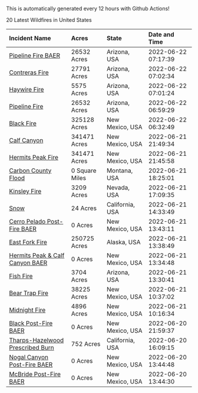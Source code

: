 This is automatically generated every 12 hours with Github Actions!

20 Latest Wildfires in United States

 | Incident Name | Acres | State | Date and Time |
|:---|:---|:---|:---|
| [Pipeline Fire BAER](https://inciweb.nwcg.gov/incident/8168/) | 26532 Acres | Arizona, USA | 2022-06-22 07:17:39 |
| [Contreras Fire ](https://inciweb.nwcg.gov/incident/8154/) | 27791 Acres | Arizona, USA | 2022-06-22 07:02:34 |
| [Haywire Fire](https://inciweb.nwcg.gov/incident/8155/) | 5575 Acres | Arizona, USA | 2022-06-22 07:01:24 |
| [Pipeline Fire](https://inciweb.nwcg.gov/incident/8152/) | 26532 Acres | Arizona, USA | 2022-06-22 06:59:29 |
| [Black Fire](https://inciweb.nwcg.gov/incident/8103/) | 325128 Acres | New Mexico, USA | 2022-06-22 06:32:49 |
| [Calf Canyon](https://inciweb.nwcg.gov/incident/8069/) | 341471 Acres | New Mexico, USA | 2022-06-21 21:49:34 |
| [Hermits Peak Fire](https://inciweb.nwcg.gov/incident/8049/) | 341471 Acres | New Mexico, USA | 2022-06-21 21:45:58 |
| [Carbon County Flood](https://inciweb.nwcg.gov/incident/8161/) | 0 Square Miles | Montana, USA | 2022-06-21 18:25:01 |
| [Kinsley Fire](https://inciweb.nwcg.gov/incident/8167/) | 3209 Acres | Nevada, USA | 2022-06-21 17:09:35 |
| [Snow ](https://inciweb.nwcg.gov/incident/8165/) | 24 Acres | California, USA | 2022-06-21 14:33:49 |
| [Cerro Pelado Post-Fire BAER](https://inciweb.nwcg.gov/incident/8118/) | 0 Acres | New Mexico, USA | 2022-06-21 13:43:11 |
| [East Fork Fire ](https://inciweb.nwcg.gov/incident/8148/) | 250725 Acres | Alaska, USA | 2022-06-21 13:38:49 |
| [Hermits Peak & Calf Canyon BAER](https://inciweb.nwcg.gov/incident/8104/) | 0 Acres | New Mexico, USA | 2022-06-21 13:34:48 |
| [Fish Fire](https://inciweb.nwcg.gov/incident/8160/) | 3704 Acres | Arizona, USA | 2022-06-21 13:30:41 |
| [Bear Trap Fire](https://inciweb.nwcg.gov/incident/8093/) | 38225 Acres | New Mexico, USA | 2022-06-21 10:37:02 |
| [Midnight Fire](https://inciweb.nwcg.gov/incident/8147/) | 4896 Acres | New Mexico, USA | 2022-06-21 10:16:34 |
| [Black Post-Fire BAER](https://inciweb.nwcg.gov/incident/8144/) | 0 Acres | New Mexico, USA | 2022-06-20 21:59:37 |
| [Tharps-Hazelwood Prescribed Burn](https://inciweb.nwcg.gov/incident/8130/) | 752 Acres | California, USA | 2022-06-20 16:09:15 |
| [Nogal Canyon Post-Fire BAER](https://inciweb.nwcg.gov/incident/8072/) | 0 Acres | New Mexico, USA | 2022-06-20 13:44:48 |
| [McBride Post-Fire BAER](https://inciweb.nwcg.gov/incident/8080/) | 0 Acres | New Mexico, USA | 2022-06-20 13:44:30 |
